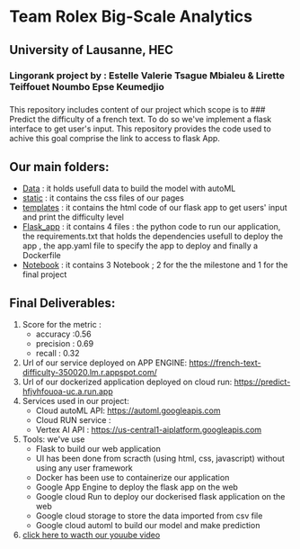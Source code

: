 # Team Rolex Big-Scale Analytics
## University of Lausanne, HEC
### Lingorank project by : **Estelle Valerie Tsague Mbialeu** & **Lirette Teiffouet Noumbo Epse Keumedjio**

### 

This repository includes content of our project which scope is to   ### Predict the difficulty of a french text.
To do so we've implement a flask interface to get user's input. This repository  provides the code used to achive this goal comprise the link to access to flask App.

## Our main folders:

* [Data](https://github.com/Rolex-Github/Team_Rolex_BigScale/tree/main/Data) : it holds usefull data to build the model with autoML
* [static](https://github.com/Rolex-Github/Team_Rolex_BigScale/tree/main/static)  : it contains the css files of our pages
* [templates](https://github.com/Rolex-Github/Team_Rolex_BigScale/tree/main/templates) : it contains the html code of our flask app  to get users' input and print the difficulty level 
* [Flask_app](https://github.com/Rolex-Github/Team_Rolex_BigScale/tree/main/Flask_app)  : it contains 4 files : the python code to run our application, the requirements.txt that holds the dependencies usefull to deploy the app , the app.yaml file to specify the app to deploy and finally a Dockerfile 
* [Notebook](https://github.com/Rolex-Github/Team_Rolex_BigScale/tree/main/Notebook) : it contains 3 Notebook ; 2 for the the milestone and 1 for the final project

## Final Deliverables:

1. Score for the metric :
     * accuracy :0.56
     * precision : 0.69
     * recall : 0.32
2. Url of our service deployed on APP ENGINE: https://french-text-difficulty-350020.lm.r.appspot.com/
3. Url of our dockerized application deployed on cloud run: https://predict-hfjvhfouoa-uc.a.run.app
4. Services used in our project:
     *  Cloud autoML API:  https://automl.googleapis.com 
     *  Cloud RUN service :
     *  Vertex AI API : https://us-central1-aiplatform.googleapis.com
5.  Tools: we've use 
     * Flask to build our web application
     * UI has been done from scracth (using html, css, javascript) without using any user framework
     * Docker has been use to containerize our application
     * Google App Engine to deploy the flask app on the web
     * Google cloud Run to deploy our dockerised flask application on the web
     * Google cloud storage to store the data imported from csv file
     * Google cloud automl to build our model and make prediction 
7.  [click here to wacth our youube video](https://youtu.be/cbpn4Eaki-E)



